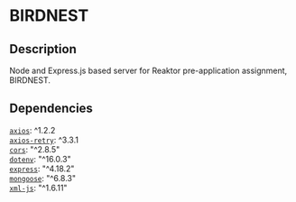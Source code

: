 # BIRDNEST

## Description

Node and Express.js based server for Reaktor pre-application assignment, BIRDNEST.

## Dependencies

[`axios`](https://www.npmjs.com/package/axios): ^1.2.2  
[`axios-retry`](https://www.npmjs.com/package/axios-retry): ^3.3.1  
[`cors`](https://www.npmjs.com/package/cors): "^2.8.5"  
[`dotenv`](https://www.npmjs.com/package/dotenv): "^16.0.3"  
[`express`](https://www.npmjs.com/package/express): "^4.18.2"  
[`mongoose`](https://www.npmjs.com/package/mongoose): "^6.8.3"  
[`xml-js`](https://www.npmjs.com/package/xml-js): "^1.6.11"
